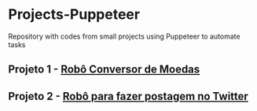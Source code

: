 # Projects-Puppeteer
Repository with codes from small projects using Puppeteer to automate tasks


## Projeto 1 - [Robô Conversor de Moedas](conversor-de-moedas)  

## Projeto 2 - [Robô para fazer postagem no Twitter](login-e-postagem-twitter)